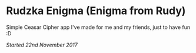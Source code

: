 # Rudzka Enigma (Enigma from Rudy)
Simple Ceasar Cipher app I've made for me and my friends, just to have fun :D

*Started 22nd November 2017*